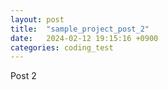 ```yaml
---
layout: post
title:  "sample_project_post_2"
date:   2024-02-12 19:15:16 +0900
categories: coding_test
---
```


Post 2
